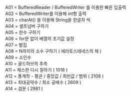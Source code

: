 A01 = BufferedReader / BufferedWriter 를 이용한 빠른 입출력  
A02 = BufferedWriter를 이용해 int형 출력  
A03 = charAt() 을 이용해 String을 한글자 씩  
A04 = 셀프넘버 구하기  
A05 = 한수 구하기  
A06 = for문 없이 배열의 초기값 설정  
A07 = 벌집  
A08 = N까지의 소수 구하기 ( 에라토스테네스의 체 )  
A09 = 소인수  
A10 = 골드하브의 추측  
A11 = 체스판 다시 칠하기 ( 1018 )  
A12 = 통계학 - 평균 / 중앙값 / 최빈값 / 범위 ( 2108 )  
A13 = 최대공약수 / 최소 공배수 ( 2609 )  
A14 = 검문 ( 2981 )  
